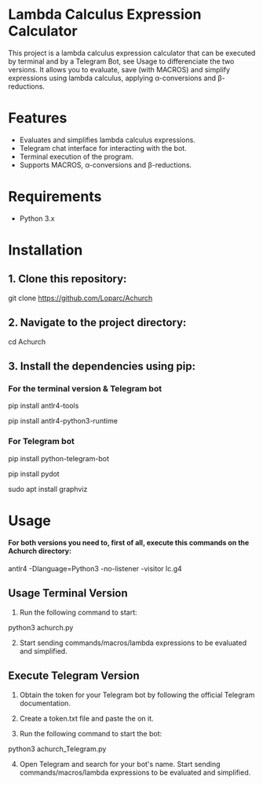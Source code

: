 # Lambda Calculus Expression Calculator

This project is a lambda calculus expression calculator that can be executed by terminal and by a Telegram Bot, see Usage to differenciate the two versions. It allows you to evaluate, save (with MACROS) and simplify expressions using lambda calculus, applying α-conversions and β-reductions.


# Features

- Evaluates and simplifies lambda calculus expressions.
- Telegram chat interface for interacting with the bot.
- Terminal execution of the program.
- Supports MACROS, α-conversions and β-reductions.


# Requirements

- Python 3.x


# Installation

## 1. Clone this repository:

   git clone https://github.com/Loparc/Achurch


## 2. Navigate to the project directory:

cd Achurch

## 3. Install the dependencies using pip:

### For the terminal version & Telegram bot

pip install antlr4-tools

pip install antlr4-python3-runtime

### For Telegram bot

pip install python-telegram-bot

pip install pydot

sudo apt install graphviz


# Usage

#### For both versions you need to, first of all, execute this commands on the Achurch directory:

antlr4 -Dlanguage=Python3 -no-listener -visitor lc.g4

## Usage Terminal Version

1. Run the following command to start:

python3 achurch.py

2. Start sending commands/macros/lambda expressions to be evaluated and simplified.

## Execute Telegram Version

1. Obtain the token for your Telegram bot by following the official Telegram documentation.

2. Create a token.txt file and paste the <TOKEN> on it.

3. Run the following command to start the bot:

python3 achurch_Telegram.py

4. Open Telegram and search for your bot's name. Start sending commands/macros/lambda expressions to be evaluated and simplified.